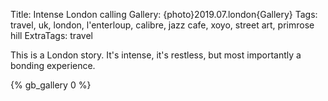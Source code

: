 Title: Intense London calling
Gallery: {photo}2019.07.london{Gallery}
Tags: travel, uk, london, l'enterloup, calibre, jazz cafe, xoyo, street art, primrose hill
ExtraTags: travel

This is a London story. It's intense, it's restless, but most importantly a bonding experience.
<!-- PELICAN_END_SUMMARY -->

{% gb_gallery 0 %}

